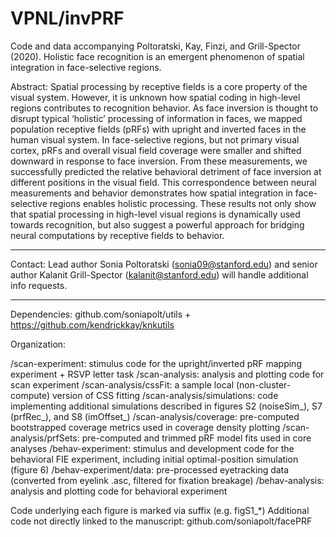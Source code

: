 # VPNL/invPRF
Code and data accompanying Poltoratski, Kay, Finzi, and Grill-Spector (2020). Holistic face recognition is an emergent phenomenon of spatial integration in face-selective regions.

Abstract: Spatial processing by receptive fields is a core property of the visual system. However, it is unknown how spatial coding in high-level regions contributes to recognition behavior. As face inversion is thought to disrupt typical ‘holistic’ processing of information in faces, we mapped population receptive fields (pRFs) with upright and inverted faces in the human visual system. In face-selective regions, but not primary visual cortex, pRFs and overall visual field coverage were smaller and shifted downward in response to face inversion. From these measurements, we successfully predicted the relative behavioral detriment of face inversion at different positions in the visual field. This correspondence between neural measurements and behavior demonstrates how spatial integration in face-selective regions enables holistic processing. These results not only show that spatial processing in high-level visual regions is dynamically used towards recognition, but also suggest a powerful approach for bridging neural computations by receptive fields to behavior. 

_________________________

Contact: Lead author Sonia Poltoratski (sonia09@stanford.edu) and senior author Kalanit Grill-Spector (kalanit@stanford.edu) will handle additional info requests.
_________________________

Dependencies: github.com/soniapolt/utils + https://github.com/kendrickkay/knkutils

Organization: 

/scan-experiment: 		stimulus code for the upright/inverted pRF mapping experiment + RSVP letter task
/scan-analysis: 		analysis and plotting code for scan experiment
/scan-analysis/cssFit:		a sample local (non-cluster-compute) version of CSS fitting
/scan-analysis/simulations: 	code implementing additional simulations described in figures S2 (noiseSim_), S7 (prfRec_), and S8 (imOffset_)
/scan-analysis/coverage: 	pre-computed bootstrapped coverage metrics used in coverage density plotting
/scan-analysis/prfSets: 	pre-computed and trimmed pRF model fits used in core analyses
/behav-experiment: 		stimulus and development code for the behavioral FIE experiment, including initial optimal-position simulation (figure 6)
/behav-experiment/data:		pre-processed eyetracking data (converted from eyelink .asc, filtered for fixation breakage)
/behav-analysis:		analysis and plotting code for behavioral experiment

Code underlying each figure is marked via suffix (e.g. figS1_*)
Additional code not directly linked to the manuscript: github.com/soniapolt/facePRF
